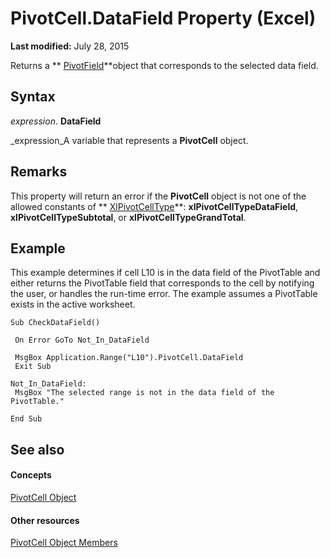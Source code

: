 
# PivotCell.DataField Property (Excel)

 **Last modified:** July 28, 2015

Returns a  ** [PivotField](52784960-e2da-b43a-1e37-2d4dae61c6d8.md)**object that corresponds to the selected data field.

## Syntax

 _expression_. **DataField**

 _expression_A variable that represents a  **PivotCell** object.


## Remarks

This property will return an error if the  **PivotCell** object is not one of the allowed constants of ** [XlPivotCellType](388b92b8-4ca2-47c2-3cdb-662efbd6d63d.md)**:  **xlPivotCellTypeDataField**,  **xlPivotCellTypeSubtotal**, or  **xlPivotCellTypeGrandTotal**.


## Example

This example determines if cell L10 is in the data field of the PivotTable and either returns the PivotTable field that corresponds to the cell by notifying the user, or handles the run-time error. The example assumes a PivotTable exists in the active worksheet.


```
Sub CheckDataField() 
 
 On Error GoTo Not_In_DataField 
 
 MsgBox Application.Range("L10").PivotCell.DataField 
 Exit Sub 
 
Not_In_DataField: 
 MsgBox "The selected range is not in the data field of the PivotTable." 
 
End Sub
```


## See also


#### Concepts


 [PivotCell Object](76b8a2dc-90ee-7475-d327-d27cb1e92703.md)
#### Other resources


 [PivotCell Object Members](e486cd5d-3f31-29d4-b811-24fc0aed6803.md)
